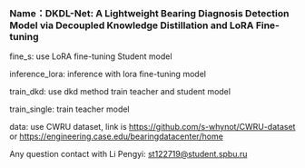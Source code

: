 ### Name：DKDL-Net: A Lightweight Bearing Diagnosis Detection Model via Decoupled Knowledge Distillation and LoRA Fine-tuning

fine_s: use LoRA fine-tuning Student model

inference_lora: inference with lora fine-tuning model

train_dkd: use dkd method train teacher and student model

train_single: train teacher model

data: use CWRU dataset, link is https://github.com/s-whynot/CWRU-dataset or https://engineering.case.edu/bearingdatacenter/home

Any question contact with Li Pengyi: st122719@student.spbu.ru